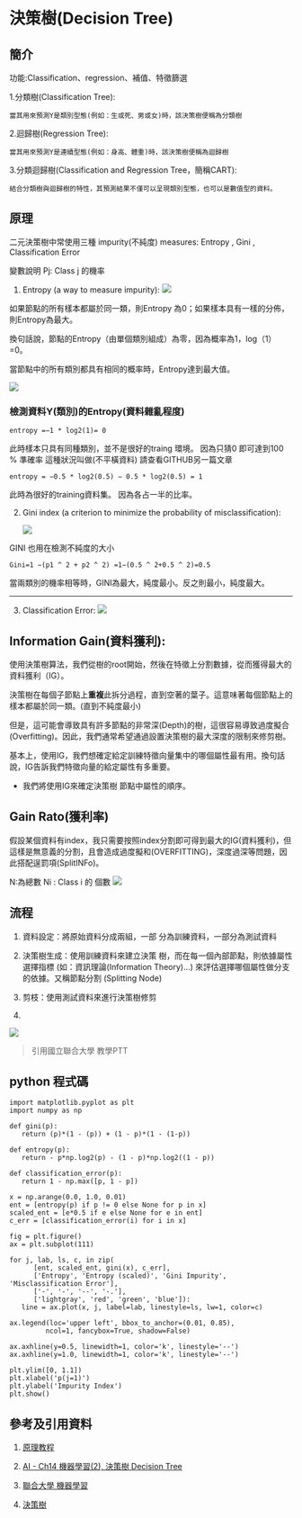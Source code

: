 # 決策樹(Decision Tree)


## 簡介
功能:Classification、regression、補值、特徵篩選

1.分類樹(Classification Tree):

    當其用來預測Y是類別型態(例如：生或死、男或女)時，該決策樹便稱為分類樹

2.迴歸樹(Regression Tree):

    當其用來預測Y是連續型態(例如：身高、體重)時，該決策樹便稱為迴歸樹
    
3.分類迴歸樹(Classification and Regression Tree，簡稱CART):

    結合分類樹與迴歸樹的特性，其預測結果不僅可以呈現類別型態，也可以是數值型的資料。
    


## 原理

二元決策樹中常使用三種 impurity(不純度) measures:
Entropy , Gini , Classification Error

變數說明
Pj: Class j 的機率

1. Entropy (a way to measure impurity):
    ![](https://i.imgur.com/sUcxd4z.png)

如果節點的所有樣本都屬於同一類，則Entropy 為0；如果樣本具有一樣的分佈，則Entropy為最大。

換句話說，節點的Entropy（由單個類別組成）為零，因為概率為1，log（1）=0。

當節點中的所有類別都具有相同的概率時，Entropy達到最大值。

![](https://i.imgur.com/HGjpQ0K.png)


### 檢測資料Y(類別)的Entropy(資料雜亂程度)


    entropy =−1 * log2(1)= 0

此時樣本只具有同種類別，並不是很好的traing 環境。
因為只猜0 即可達到100 % 準確率
這種狀況叫做(不平橫資料) 請查看GITHUB另一篇文章

    entropy = −0.5 * log2(0.5) − 0.5 * log2(0.5) = 1
此時為很好的training資料集。 因為各占一半的比率。

2. Gini index (a criterion to minimize the probability of misclassification):

   ![](https://i.imgur.com/Jvvxp8d.png)

GINI 也用在檢測不純度的大小

    Gini=1 −(p1 ^ 2 + p2 ^ 2) =1−(0.5 ^ 2+0.5 ^ 2)=0.5
 
當兩類別的機率相等時，GINI為最大，純度最小。反之則最小，純度最大。

---
3. Classification Error:
     ![](https://i.imgur.com/syxgUvH.png)


## Information Gain(資料獲利):

使用決策樹算法，我們從樹的root開始，然後在特徵上分割數據，從而獲得最大的資料獲利（IG）。

決策樹在每個子節點上**重複**此拆分過程，直到空著的葉子。這意味著每個節點上的樣本都屬於同一類。(直到不純度最小)


 
但是，這可能會導致具有許多節點的非常深(Depth)的樹，這很容易導致過度擬合(Overfitting)。因此，我們通常希望通過設置決策樹的最大深度的限制來修剪樹。

基本上，使用IG，我們想確定給定訓練特徵向量集中的哪個屬性最有用。換句話說，IG告訴我們特徵向量的給定屬性有多重要。

* 我們將使用IG來確定決策樹 節點中屬性的順序。

## Gain Rato(獲利率)
假設某個資料有index，我只需要按照index分割即可得到最大的IG(資料獲利)，但這樣是無意義的分割，且會造成過度擬和(OVERFITTING)，深度過深等問題，因此搭配逞罰項(SplitINFo)。

N:為總數 
Ni : Class i  的 個數
![](https://i.imgur.com/FxESHep.png)


## 流程

1. 資料設定：將原始資料分成兩組，一部
分為訓練資料，一部分為測試資料

2. 決策樹生成：使用訓練資料來建立決策
樹，而在每一個內部節點，則依據屬性
選擇指標 (如：資訊理論(Information
Theory)…) 來評估選擇哪個屬性做分支
的依據。又稱節點分割 (Splitting Node)
3. 剪枝：使用測試資料來進行決策樹修剪
4. 
![](https://i.imgur.com/EOyjrtx.png)

> 引用國立聯合大學 教學PTT
## python 程式碼
```
import matplotlib.pyplot as plt
import numpy as np

def gini(p):
   return (p)*(1 - (p)) + (1 - p)*(1 - (1-p))

def entropy(p):
   return - p*np.log2(p) - (1 - p)*np.log2((1 - p))

def classification_error(p):
   return 1 - np.max([p, 1 - p])

x = np.arange(0.0, 1.0, 0.01)
ent = [entropy(p) if p != 0 else None for p in x]
scaled_ent = [e*0.5 if e else None for e in ent]
c_err = [classification_error(i) for i in x]

fig = plt.figure()
ax = plt.subplot(111)

for j, lab, ls, c, in zip(
      [ent, scaled_ent, gini(x), c_err],
      ['Entropy', 'Entropy (scaled)', 'Gini Impurity', 'Misclassification Error'],
      ['-', '-', '--', '-.'],
      ['lightgray', 'red', 'green', 'blue']):
   line = ax.plot(x, j, label=lab, linestyle=ls, lw=1, color=c)

ax.legend(loc='upper left', bbox_to_anchor=(0.01, 0.85),
         ncol=1, fancybox=True, shadow=False)

ax.axhline(y=0.5, linewidth=1, color='k', linestyle='--')
ax.axhline(y=1.0, linewidth=1, color='k', linestyle='--')

plt.ylim([0, 1.1])
plt.xlabel('p(j=1)')
plt.ylabel('Impurity Index')
plt.show()
```

## 參考及引用資料

1. [原理教程](https://www.bogotobogo.com/python/scikit-learn/scikt_machine_learning_Decision_Tree_Learning_Informatioin_Gain_IG_Impurity_Entropy_Gini_Classification_Error.php)

2. [AI - Ch14 機器學習(2), 決策樹 Decision Tree](https://mropengate.blogspot.com/2015/06/ai-ch13-2-decision-tree.html)

3. [聯合大學 機器學習 ](http://debussy.im.nuu.edu.tw/sjchen/MachineLearning/final/CLS_DT.pdf)

4. [決策樹](https://www.slideshare.net/XavierYin/ss-62151265)